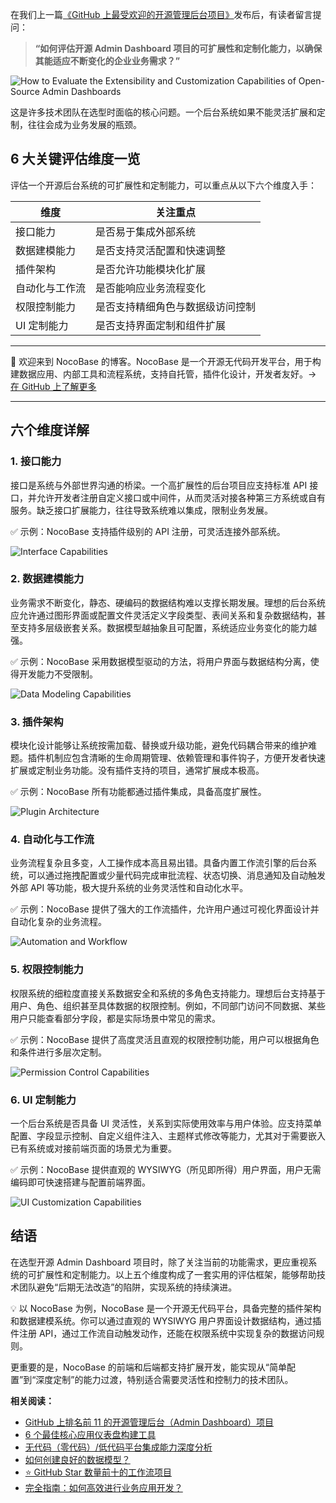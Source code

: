 在我们上一篇[《GitHub 上最受欢迎的开源管理后台项目》](https://www.nocobase.com/cn/blog/top-11-open-source-admin-dashboard-projects-on-github)发布后，有读者留言提问：

> **“如何评估开源 Admin Dashboard 项目的可扩展性和定制化能力，以确保其能适应不断变化的企业业务需求？”**

![How to Evaluate the Extensibility and Customization Capabilities of Open-Source Admin Dashboards](https://static-docs.nocobase.com/1-wafhxj.png)

这是许多技术团队在选型时面临的核心问题。一个后台系统如果不能灵活扩展和定制，往往会成为业务发展的瓶颈。

## 6 大关键评估维度一览

评估一个开源后台系统的可扩展性和定制能力，可以重点从以下六个维度入手：


| 维度           | 关注重点                         |
| -------------- | -------------------------------- |
| 接口能力       | 是否易于集成外部系统             |
| 数据建模能力   | 是否支持灵活配置和快速调整       |
| 插件架构       | 是否允许功能模块化扩展           |
| 自动化与工作流 | 是否能响应业务流程变化           |
| 权限控制能力   | 是否支持精细角色与数据级访问控制 |
| UI 定制能力    | 是否支持界面定制和组件扩展       |

---

💬 欢迎来到 NocoBase 的博客。NocoBase 是一个开源无代码开发平台，用于构建数据应用、内部工具和流程系统，支持自托管，插件化设计，开发者友好。→ [在 GitHub 上了解更多](https://github.com/nocobase/nocobase)

---

## 六个维度详解

### 1. **接口能力**

接口是系统与外部世界沟通的桥梁。一个高扩展性的后台项目应支持标准 API 接口，并允许开发者注册自定义接口或中间件，从而灵活对接各种第三方系统或自有服务。缺乏接口扩展能力，往往导致系统难以集成，限制业务发展。

✅ 示例：NocoBase 支持插件级别的 API 注册，可灵活连接外部系统。

![Interface Capabilities](https://static-docs.nocobase.com/2-2fxx50.png)

### 2. 数据建模能力

业务需求不断变化，静态、硬编码的数据结构难以支撑长期发展。理想的后台系统应允许通过图形界面或配置文件灵活定义字段类型、表间关系和复杂数据结构，甚至支持多层级嵌套关系。数据模型越抽象且可配置，系统适应业务变化的能力越强。

✅ 示例：NocoBase 采用数据模型驱动的方法，将用户界面与数据结构分离，使得开发能力不受限制。

![Data Modeling Capabilities](https://static-docs.nocobase.com/3-xob1cc.png)

### 3. 插件架构

模块化设计能够让系统按需加载、替换或升级功能，避免代码耦合带来的维护难题。插件机制应包含清晰的生命周期管理、依赖管理和事件钩子，方便开发者快速扩展或定制业务功能。没有插件支持的项目，通常扩展成本极高。

✅ 示例：NocoBase 所有功能都通过插件集成，具备高度扩展性。

![Plugin Architecture](https://static-docs.nocobase.com/4-93fiaj.png)

### 4. 自动化与工作流

业务流程复杂且多变，人工操作成本高且易出错。具备内置工作流引擎的后台系统，可以通过拖拽配置或少量代码完成审批流程、状态切换、消息通知及自动触发外部 API 等功能，极大提升系统的业务灵活性和自动化水平。

✅ 示例：NocoBase 提供了强大的工作流插件，允许用户通过可视化界面设计并自动化复杂的业务流程。

![Automation and Workflow](https://static-docs.nocobase.com/5-sklqvb.png)

### 5. 权限控制能力

权限系统的细粒度直接关系数据安全和系统的多角色支持能力。理想后台支持基于用户、角色、组织甚至具体数据的权限控制。例如，不同部门访问不同数据、某些用户只能查看部分字段，都是实际场景中常见的需求。

✅ 示例：NocoBase 提供了高度灵活且直观的权限控制功能，用户可以根据角色和条件进行多层次定制。

![Permission Control Capabilities](https://static-docs.nocobase.com/6-nq4l8o.png)

### 6. UI 定制能力

一个后台系统是否具备 UI 灵活性，关系到实际使用效率与用户体验。应支持菜单配置、字段显示控制、自定义组件注入、主题样式修改等能力，尤其对于需要嵌入已有系统或对接前端页面的场景尤为重要。

✅ 示例：NocoBase 提供直观的 WYSIWYG（所见即所得）用户界面，用户无需编码即可快速搭建与配置前端界面。

![UI Customization Capabilities](https://static-docs.nocobase.com/7-01yjq3.png)

## 结语

在选型开源 Admin Dashboard 项目时，除了关注当前的功能需求，更应重视系统的可扩展性和定制能力。以上五个维度构成了一套实用的评估框架，能够帮助技术团队避免“后期无法改造”的陷阱，实现系统的持续演进。

💡 以 NocoBase 为例，NocoBase 是一个开源无代码平台，具备完整的插件架构和数据建模系统。你可以通过直观的 WYSIWYG 用户界面设计数据结构，通过插件注册 API，通过工作流自动触发动作，还能在权限系统中实现复杂的数据访问规则。

更重要的是，NocoBase 的前端和后端都支持扩展开发，能实现从“简单配置”到“深度定制”的能力过渡，特别适合需要灵活性和控制力的技术团队。

**相关阅读：**

* [GitHub 上排名前 11  的开源管理后台（Admin Dashboard）项目 ](https://www.nocobase.com/cn/blog/top-11-open-source-admin-dashboard-projects-on-github)
* [6 个最佳核心应用仪表盘构建工具 ](https://www.nocobase.com/cn/blog/core-app-dashboard-building-tools)
* [无代码（零代码）/低代码平台集成能力深度分析 ](https://www.nocobase.com/cn/blog/low-code-no-code-integration)
* [如何创建良好的数据模型？ ](https://www.nocobase.com/cn/blog/how-to-create-a-good-data-model)
* [⭐️ GitHub Star 数量前十的工作流项目 ](https://www.nocobase.com/cn/blog/top-10-open-source-workflows-projects-with-the-most-github-stars)
* [完全指南：如何高效进行业务应用开发？ ](https://www.nocobase.com/cn/blog/business-application-development)
